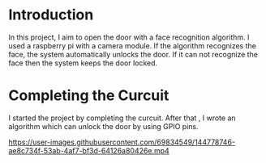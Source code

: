 # Introduction

In this project, I aim to open the door with a face recognition algorithm. I used a raspberry pi with a camera module. If the algorithm recognizes the face, the system automatically unlocks the door. If it can not recognize the face then the system keeps the door locked.

#  Completing the Curcuit

I started the project by completing the curcuit. After that , I wrote an algorithm which can unlock the door by using GPIO pins.

https://user-images.githubusercontent.com/69834549/144778746-ae8c734f-53ab-4af7-bf3d-64126a80426e.mp4


